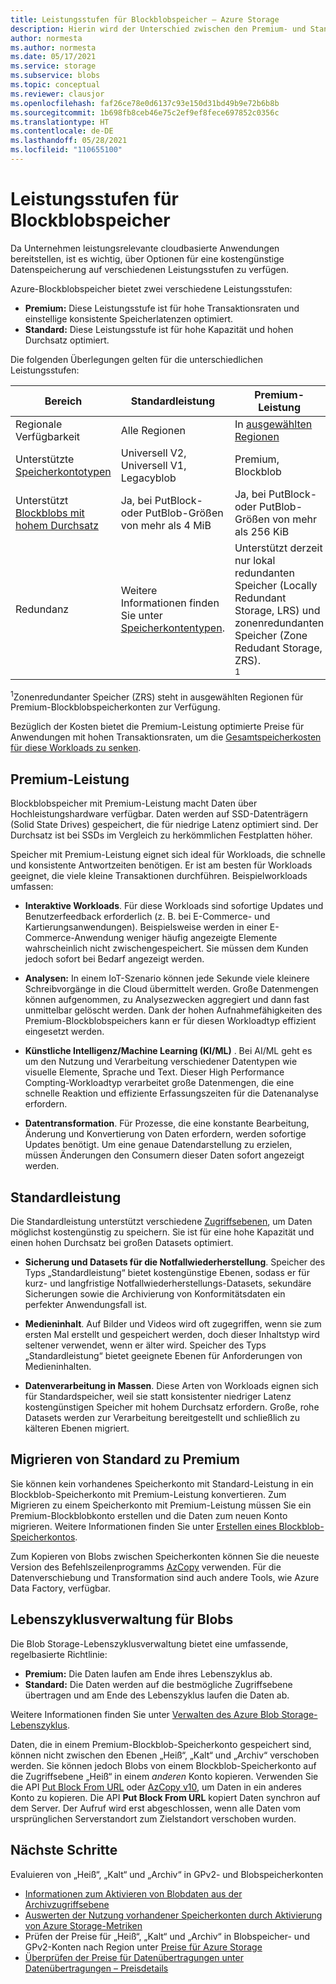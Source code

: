 ```yaml
---
title: Leistungsstufen für Blockblobspeicher – Azure Storage
description: Hierin wird der Unterschied zwischen den Premium- und Standard-Leistungsstufen für Azure-Blockblobspeicher erläutert.
author: normesta
ms.author: normesta
ms.date: 05/17/2021
ms.service: storage
ms.subservice: blobs
ms.topic: conceptual
ms.reviewer: clausjor
ms.openlocfilehash: faf26ce78e0d6137c93e150d31bd49b9e72b6b8b
ms.sourcegitcommit: 1b698fb8ceb46e75c2ef9ef8fece697852c0356c
ms.translationtype: HT
ms.contentlocale: de-DE
ms.lasthandoff: 05/28/2021
ms.locfileid: "110655100"
---
```

# <a name="performance-tiers-for-block-blob-storage"></a>Leistungsstufen für Blockblobspeicher

Da Unternehmen leistungsrelevante cloudbasierte Anwendungen bereitstellen, ist es wichtig, über Optionen für eine kostengünstige Datenspeicherung auf verschiedenen Leistungsstufen zu verfügen.

Azure-Blockblobspeicher bietet zwei verschiedene Leistungsstufen:

- **Premium:** Diese Leistungsstufe ist für hohe Transaktionsraten und einstellige konsistente Speicherlatenzen optimiert.
- **Standard:** Diese Leistungsstufe ist für hohe Kapazität und hohen Durchsatz optimiert.

Die folgenden Überlegungen gelten für die unterschiedlichen Leistungsstufen:

| Bereich | Standardleistung | Premium-Leistung |
|--|--|--|
| Regionale Verfügbarkeit | Alle Regionen | In [ausgewählten Regionen](https://azure.microsoft.com/global-infrastructure/services/?products=storage) |
| Unterstützte [Speicherkontotypen](../common/storage-account-overview.md#types-of-storage-accounts) | Universell V2, Universell V1, Legacyblob | Premium, Blockblob |
| Unterstützt [Blockblobs mit hohem Durchsatz](https://azure.microsoft.com/blog/high-throughput-with-azure-blob-storage/) | Ja, bei PutBlock- oder PutBlob-Größen von mehr als 4 MiB | Ja, bei PutBlock- oder PutBlob-Größen von mehr als 256 KiB |
| Redundanz | Weitere Informationen finden Sie unter [Speicherkontentypen](../common/storage-account-overview.md#types-of-storage-accounts). | Unterstützt derzeit nur lokal redundanten Speicher (Locally Redundant Storage, LRS) und zonenredundanten Speicher (Zone Redudant Storage, ZRS).<div role="complementary" aria-labelledby="zone-redundant-storage"><sup>1</sup></div> |

<div id="zone-redundant-storage"><sup>1</sup>Zonenredundanter Speicher (ZRS) steht in ausgewählten Regionen für Premium-Blockblobspeicherkonten zur Verfügung.</div>

Bezüglich der Kosten bietet die Premium-Leistung optimierte Preise für Anwendungen mit hohen Transaktionsraten, um die [Gesamtspeicherkosten für diese Workloads zu senken](https://azure.microsoft.com/blog/reducing-overall-storage-costs-with-azure-premium-blob-storage/).

## <a name="premium-performance"></a>Premium-Leistung

Blockblobspeicher mit Premium-Leistung macht Daten über Hochleistungshardware verfügbar. Daten werden auf SSD-Datenträgern (Solid State Drives) gespeichert, die für niedrige Latenz optimiert sind. Der Durchsatz ist bei SSDs im Vergleich zu herkömmlichen Festplatten höher.

Speicher mit Premium-Leistung eignet sich ideal für Workloads, die schnelle und konsistente Antwortzeiten benötigen. Er ist am besten für Workloads geeignet, die viele kleine Transaktionen durchführen. Beispielworkloads umfassen:

- **Interaktive Workloads**. Für diese Workloads sind sofortige Updates und Benutzerfeedback erforderlich (z. B. bei E-Commerce- und Kartierungsanwendungen). Beispielsweise werden in einer E-Commerce-Anwendung weniger häufig angezeigte Elemente wahrscheinlich nicht zwischengespeichert. Sie müssen dem Kunden jedoch sofort bei Bedarf angezeigt werden.

- **Analysen:** In einem IoT-Szenario können jede Sekunde viele kleinere Schreibvorgänge in die Cloud übermittelt werden. Große Datenmengen können aufgenommen, zu Analysezwecken aggregiert und dann fast unmittelbar gelöscht werden. Dank der hohen Aufnahmefähigkeiten des Premium-Blockblobspeichers kann er für diesen Workloadtyp effizient eingesetzt werden.

- **Künstliche Intelligenz/Machine Learning (KI/ML)** . Bei AI/ML geht es um den Nutzung und Verarbeitung verschiedener Datentypen wie visuelle Elemente, Sprache und Text. Dieser High Performance Compting-Workloadtyp verarbeitet große Datenmengen, die eine schnelle Reaktion und effiziente Erfassungszeiten für die Datenanalyse erfordern.

- **Datentransformation**. Für Prozesse, die eine konstante Bearbeitung, Änderung und Konvertierung von Daten erfordern, werden sofortige Updates benötigt. Um eine genaue Datendarstellung zu erzielen, müssen Änderungen den Consumern dieser Daten sofort angezeigt werden.

## <a name="standard-performance"></a>Standardleistung

Die Standardleistung unterstützt verschiedene [Zugriffsebenen](storage-blob-storage-tiers.md), um Daten möglichst kostengünstig zu speichern. Sie ist für eine hohe Kapazität und einen hohen Durchsatz bei großen Datasets optimiert.

- **Sicherung und Datasets für die Notfallwiederherstellung**. Speicher des Typs „Standardleistung“ bietet kostengünstige Ebenen, sodass er für kurz- und langfristige Notfallwiederherstellungs-Datasets, sekundäre Sicherungen sowie die Archivierung von Konformitätsdaten ein perfekter Anwendungsfall ist.

- **Medieninhalt**. Auf Bilder und Videos wird oft zugegriffen, wenn sie zum ersten Mal erstellt und gespeichert werden, doch dieser Inhaltstyp wird seltener verwendet, wenn er älter wird. Speicher des Typs „Standardleistung“ bietet geeignete Ebenen für Anforderungen von Medieninhalten. 

- **Datenverarbeitung in Massen**. Diese Arten von Workloads eignen sich für Standardspeicher, weil sie statt konsistenter niedriger Latenz kostengünstigen Speicher mit hohem Durchsatz erfordern. Große, rohe Datasets werden zur Verarbeitung bereitgestellt und schließlich zu kälteren Ebenen migriert.

## <a name="migrate-from-standard-to-premium"></a>Migrieren von Standard zu Premium

Sie können kein vorhandenes Speicherkonto mit Standard-Leistung in ein Blockblob-Speicherkonto mit Premium-Leistung konvertieren. Zum Migrieren zu einem Speicherkonto mit Premium-Leistung müssen Sie ein Premium-Blockblobkonto erstellen und die Daten zum neuen Konto migrieren. Weitere Informationen finden Sie unter [Erstellen eines Blockblob-Speicherkontos](../common/storage-account-create.md).

Zum Kopieren von Blobs zwischen Speicherkonten können Sie die neueste Version des Befehlszeilenprogramms [AzCopy](../common/storage-use-azcopy-v10.md#transfer-data) verwenden. Für die Datenverschiebung und Transformation sind auch andere Tools, wie Azure Data Factory, verfügbar.

## <a name="blob-lifecycle-management"></a>Lebenszyklusverwaltung für Blobs

Die Blob Storage-Lebenszyklusverwaltung bietet eine umfassende, regelbasierte Richtlinie:

- **Premium:** Die Daten laufen am Ende ihres Lebenszyklus ab.
- **Standard:** Die Daten werden auf die bestmögliche Zugriffsebene übertragen und am Ende des Lebenszyklus laufen die Daten ab.

Weitere Informationen finden Sie unter [Verwalten des Azure Blob Storage-Lebenszyklus](storage-lifecycle-management-concepts.md).

Daten, die in einem Premium-Blockblob-Speicherkonto gespeichert sind, können nicht zwischen den Ebenen „Heiß“, „Kalt“ und „Archiv“ verschoben werden. Sie können jedoch Blobs von einem Blockblob-Speicherkonto auf die Zugriffsebene „Heiß“ in einem *anderen* Konto kopieren. Verwenden Sie die API [Put Block From URL](/rest/api/storageservices/put-block-from-url) oder [AzCopy v10](../common/storage-use-azcopy-v10.md), um Daten in ein anderes Konto zu kopieren. Die API **Put Block From URL** kopiert Daten synchron auf dem Server. Der Aufruf wird erst abgeschlossen, wenn alle Daten vom ursprünglichen Serverstandort zum Zielstandort verschoben wurden.

## <a name="next-steps"></a>Nächste Schritte

Evaluieren von „Heiß“, „Kalt“ und „Archiv“ in GPv2- und Blobspeicherkonten

- [Informationen zum Aktivieren von Blobdaten aus der Archivzugriffsebene](storage-blob-rehydration.md)
- [Auswerten der Nutzung vorhandener Speicherkonten durch Aktivierung von Azure Storage-Metriken](./monitor-blob-storage.md)
- Prüfen der Preise für „Heiß“, „Kalt“ und „Archiv“ in Blobspeicher- und GPv2-Konten nach Region unter [Preise für Azure Storage](https://azure.microsoft.com/pricing/details/storage/)
- [Überprüfen der Preise für Datenübertragungen unter Datenübertragungen – Preisdetails](https://azure.microsoft.com/pricing/details/data-transfers/)
